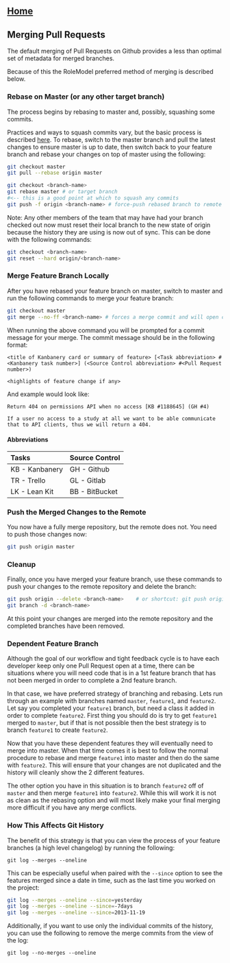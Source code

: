 ## [Home](../README.md)

## Merging Pull Requests

The default merging of Pull Requests on Github provides a less than optimal set of metadata for merged branches.

Because of this the RoleModel preferred method of merging is described below.

### Rebase on Master (or any other target branch)

The process begins by rebasing to master and, possibly, squashing some commits.

Practices and ways to squash commits vary, but the basic process is described [here](http://gitready.com/advanced/2009/02/10/squashing-commits-with-rebase.html).  To rebase, switch to the master branch and pull the latest changes to ensure master is up to date, then switch back to your feature branch and rebase your changes on top of master using the following:

```bash
git checkout master
git pull --rebase origin master

git checkout <branch-name>
git rebase master # or target branch
#<-- this is a good point at which to squash any commits
git push -f origin <branch-name> # force-push rebased branch to remote
```

Note: Any other members of the team that may have had your branch checked out now must reset their local branch to the new state of origin because the history they are using is now out of sync. This can be done with the following commands:


```bash
git checkout <branch-name>
git reset --hard origin/<branch-name>
```

### Merge Feature Branch Locally

After you have rebased your feature branch on master, switch to master and run the following commands to merge your feature branch:

```bash
git checkout master
git merge --no-ff <branch-name> # forces a merge commit and will open commit prompt
```

When running the above command you will be prompted for a commit message for your merge. The commit message should be in the following format:

```
<title of Kanbanery card or summary of feature> [<Task abbreviation> #<Kanbanery task number>] (<Source Control abbreviation> #<Pull Request number>)

<highlights of feature change if any>
```

And example would look like:

```
Return 404 on permissions API when no access [KB #1188645] (GH #4)

If a user no access to a study at all we want to be able communicate that to API clients, thus we will return a 404.
```

#### Abbreviations

|Tasks            |Source Control
|:----------------|:-------------
|  KB - Kanbanery |  GH - Github
|  TR - Trello    |  GL - Gitlab
|  LK - Lean Kit  |  BB - BitBucket

### Push the Merged Changes to the Remote

You now have a fully merge repository, but the remote does not.  You need to push those changes now: 

```bash
git push origin master
```

### Cleanup

Finally, once you have merged your feature branch, use these commands to push your changes to the remote repository and delete the branch:

```bash
git push origin --delete <branch-name>    # or shortcut: git push origin :<branch-name>
git branch -d <branch-name>
```

At this point your changes are merged into the remote repository and the completed branches have been removed.  

### Dependent Feature Branch

Although the goal of our workflow and tight feedback cycle is to have each developer keep only one Pull Request open at a time, there can be situations where you will need code that is in a 1st feature branch that has not been merged in order to complete a 2nd feature branch.

In that case, we have preferred strategy of branching and rebasing. Lets run through an example with branches named `master`, `feature1`, and `feature2`. Let say you completed your `feature1` branch, but need a class it added in order to complete `feature2`. First thing you should do is try to get `feature1` merged to `master`, but if that is not possible then the best strategy is to branch `feature1` to create `feature2`.

Now that you have these dependent features they will eventually need to merge into master. When that time comes it is best to follow the normal procedure to rebase and merge `feature1` into master and then do the same with `feature2`. This will ensure that your changes are not duplicated and the history will cleanly show the 2 different features.

The other option you have in this situation is to branch `feature2` off of `master` and then merge `feature1` into `feature2`. While this will work it is not as clean as the rebasing option and will most likely make your final merging more difficult if you have any merge conflicts.

### How This Affects Git History

The benefit of this strategy is that you can view the process of your feature branches (a high level changelog) by running the following:

```
git log --merges --oneline
```

This can be especially useful when paired with the `--since` option to see the features merged since a date in time, such as the last time you worked on the project:

```bash
git log --merges --oneline --since=yesterday
git log --merges --oneline --since=-7days
git log --merges --oneline --since=2013-11-19
```

Additionally, if you want to use only the individual commits of the history, you can use the following to remove the merge commits from the view of the log:

```
git log --no-merges --oneline
```
